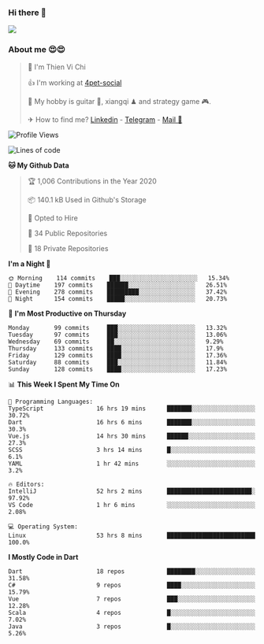 ### Hi there 👋
![](https://media1.tenor.com/images/9aa4aee77151757a310fcdb4b8fd2a0a/tenor.gif?itemid=12671405)

### About me 😍😍

> 🙎 I'm Thien Vi Chi
> 
> 👍 I'm working at [4pet-social](https://github.com/4pet-social)
>
> 🥞 My hobby is guitar 🎸, xiangqi ♟ and strategy game 🎮.
> 
> ✈ How to find me? [Linkedin](https://www.linkedin.com/in/tvc12/) - [Telegram](https://t.me/yeutham212) - [Mail 📧](mailto:meomeocf98@gmail.com)
> 

<!--START_SECTION:waka-->
![Profile Views](http://img.shields.io/badge/Profile%20Views-5-blue)

![Lines of code](https://img.shields.io/badge/From%20Hello%20World%20I%27ve%20Written-6.8%20million%20lines%20of%20code-blue)

**🐱 My Github Data** 

> 🏆 1,006 Contributions in the Year 2020
 > 
> 📦 140.1 kB Used in Github's Storage 
 > 
> 💼 Opted to Hire
 > 
> 📜 34 Public Repositories
 > 
> 🔑 18 Private Repositories 

**I'm a Night 🦉** 

```text
🌞 Morning    114 commits    ███░░░░░░░░░░░░░░░░░░░░░░   15.34% 
🌆 Daytime    197 commits    ██████░░░░░░░░░░░░░░░░░░░   26.51% 
🌃 Evening    278 commits    █████████░░░░░░░░░░░░░░░░   37.42% 
🌙 Night      154 commits    █████░░░░░░░░░░░░░░░░░░░░   20.73%

```
📅 **I'm Most Productive on Thursday** 

```text
Monday       99 commits     ███░░░░░░░░░░░░░░░░░░░░░░   13.32% 
Tuesday      97 commits     ███░░░░░░░░░░░░░░░░░░░░░░   13.06% 
Wednesday    69 commits     ██░░░░░░░░░░░░░░░░░░░░░░░   9.29% 
Thursday     133 commits    ████░░░░░░░░░░░░░░░░░░░░░   17.9% 
Friday       129 commits    ████░░░░░░░░░░░░░░░░░░░░░   17.36% 
Saturday     88 commits     ███░░░░░░░░░░░░░░░░░░░░░░   11.84% 
Sunday       128 commits    ████░░░░░░░░░░░░░░░░░░░░░   17.23%

```


📊 **This Week I Spent My Time On** 

```text
💬 Programming Languages: 
TypeScript               16 hrs 19 mins      ███████░░░░░░░░░░░░░░░░░░   30.72% 
Dart                     16 hrs 6 mins       ███████░░░░░░░░░░░░░░░░░░   30.3% 
Vue.js                   14 hrs 30 mins      ██████░░░░░░░░░░░░░░░░░░░   27.3% 
SCSS                     3 hrs 14 mins       █░░░░░░░░░░░░░░░░░░░░░░░░   6.1% 
YAML                     1 hr 42 mins        ░░░░░░░░░░░░░░░░░░░░░░░░░   3.2%

🔥 Editors: 
IntelliJ                 52 hrs 2 mins       ████████████████████████░   97.92% 
VS Code                  1 hr 6 mins         ░░░░░░░░░░░░░░░░░░░░░░░░░   2.08%

💻 Operating System: 
Linux                    53 hrs 8 mins       █████████████████████████   100.0%

```

**I Mostly Code in Dart** 

```text
Dart                     18 repos            ████████░░░░░░░░░░░░░░░░░   31.58% 
C#                       9 repos             ████░░░░░░░░░░░░░░░░░░░░░   15.79% 
Vue                      7 repos             ███░░░░░░░░░░░░░░░░░░░░░░   12.28% 
Scala                    4 repos             █░░░░░░░░░░░░░░░░░░░░░░░░   7.02% 
Java                     3 repos             █░░░░░░░░░░░░░░░░░░░░░░░░   5.26%

```



<!--END_SECTION:waka-->